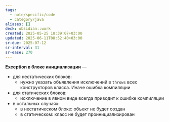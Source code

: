 ```yaml
---
tags:
  - note/specific/code
  - category/java
aliases: []
deck: obsidian::work
created: 2025-05-25 18:39:07+03:00
updated: 2025-06-11T08:52:40+03:00
sr-due: 2025-07-12
sr-interval: 31
sr-ease: 270
---
```


**Exception в блоке инициализации**
—
- для нестатических блоков:
	- нужно указать объявления исключений в `throws` всех конструкторов класса. Иначе ошибка компиляции
- для статических блоков:
	- исключение в явном виде всегда приводит к ошибке компиляции
- в остальных случаях:
	- в нестатическом блоке: объект не будет создан
	- в статическом: класс не будет проинициализирован
